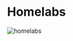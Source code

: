 # Homelabs
![homelabs](https://github.com/Salgaduwml/homelabs/assets/88678198/9d6244de-3feb-4055-9331-7392f9062ad8)
